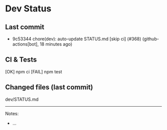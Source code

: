 # Dev Status

## Last commit
- 9c53344 chore(dev): auto-update STATUS.md [skip ci] (#368) (github-actions[bot], 18 minutes ago)
## CI & Tests
[OK] npm ci
[FAIL] npm test

## Changed files (last commit)
dev/STATUS.md

---
Notes:
- ...
